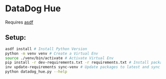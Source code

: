 # DataDog Hue

Requires [asdf](https://asdf-vm.com/)

## Setup:

```bash
asdf install # Install Python Version
python -m venv venv # Create a Virtual Env
source ./venv/bin/activate # Activate Virtual Env
pip install -r dev-requirements.txt -r requirements.txt # Install packages
inv update-requirements sync-venv # Update packages to latest and sync updates to the virtual environment
python datadog_hue.py --help
```
